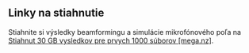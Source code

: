 ## Linky na stiahnutie
Stiahnite si výsledky beamformingu a simulácie mikrofónového poľa na 
[Stiahnut 30 GB vysledkov pre prvych 1000 súborov [mega.nz]](https://mega.nz/#F!TbolxCxC!q1KL4Lj02sqzdtuUSvz0ow).
